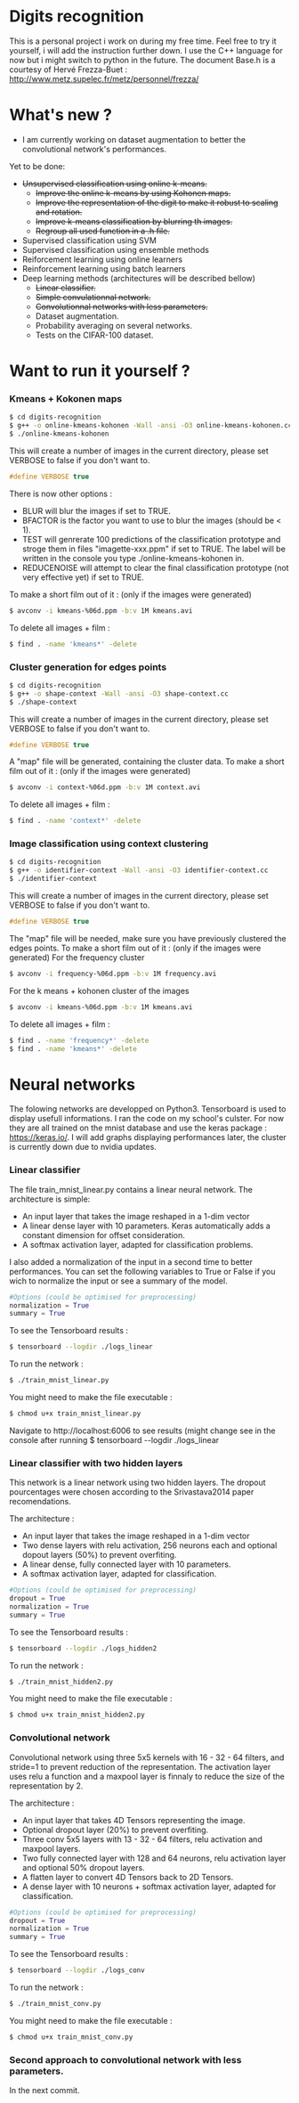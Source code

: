 # Digits recognition

This is a personal project i work on during my free time. Feel free to try it yourself, i will add the instruction further down. I use the C++ language for now but i might switch to python in the future.
The document Base.h is a courtesy of Hervé Frezza-Buet : http://www.metz.supelec.fr/metz/personnel/frezza/

# What's new ?

  - I am currently working on dataset augmentation to better the convolutional network's performances.


Yet to be done:
  - ~~Unsupervised classification using online k-means.~~
    - ~~Improve the online k-means by using Kohonen maps.~~
    - ~~Improve the representation of the digit to make it robust to scaling and rotation.~~
    - ~~Improve k-means classification by blurring th images.~~
    - ~~Regroup all used function in a .h file.~~
- Supervised classification using SVM
- Supervised classification using ensemble methods
- Reiforcement learning using online learners
- Reinforcement learning using batch learners
- Deep learning methods (architectures will be described bellow)
    - ~~Linear classifier.~~
    - ~~Simple convulationnal network.~~
    - ~~Convolutionnal networks with less parameters.~~
    - Dataset augmentation.
    - Probability averaging on several networks.
    - Tests on the CIFAR-100 dataset.

# Want to run it yourself ?

### Kmeans + Kokonen maps
```sh
$ cd digits-recognition
$ g++ -o online-kmeans-kohonen -Wall -ansi -O3 online-kmeans-kohonen.cc
$ ./online-kmeans-kohonen
```
This will create a number of images in the current directory, please set VERBOSE to false if you don't want to.
```cpp
#define VERBOSE true
```
There is now other options :
  - BLUR will blur the images if set to TRUE.
  - BFACTOR is the factor you want to use to blur the images (should be < 1).
  - TEST will genrerate 100 predictions of the classification prototype and stroge them in files "imagette-xxx.ppm" if set to TRUE. The label will be written in the console you type ./online-kmeans-kohonen in.
  - REDUCENOISE will attempt to clear the final classification prototype (not very effective yet) if set to TRUE.
    
To make a short film out of it : (only if the images were generated)

```sh
$ avconv -i kmeans-%06d.ppm -b:v 1M kmeans.avi
```
To delete all images + film :
```sh
$ find . -name 'kmeans*' -delete
```
### Cluster generation for edges points
```sh
$ cd digits-recognition
$ g++ -o shape-context -Wall -ansi -O3 shape-context.cc
$ ./shape-context
```
This will create a number of images in the current directory, please set VERBOSE to false if you don't want to.
```cpp
#define VERBOSE true
```
A "map" file will be generated, containing the cluster data.
To make a short film out of it : (only if the images were generated)

```sh
$ avconv -i context-%06d.ppm -b:v 1M context.avi
```
To delete all images + film :
```sh
$ find . -name 'context*' -delete
```
### Image classification using context clustering
```sh
$ cd digits-recognition
$ g++ -o identifier-context -Wall -ansi -O3 identifier-context.cc
$ ./identifier-context
```
This will create a number of images in the current directory, please set VERBOSE to false if you don't want to.
```cpp
#define VERBOSE true
```
The "map" file will be needed, make sure you have previously clustered the edges points.
To make a short film out of it : (only if the images were generated)
For the frequency cluster
```sh
$ avconv -i frequency-%06d.ppm -b:v 1M frequency.avi
```
For the k means + kohonen cluster of the images 
```sh
$ avconv -i kmeans-%06d.ppm -b:v 1M kmeans.avi
```
To delete all images + film :
```sh
$ find . -name 'frequency*' -delete
$ find . -name 'kmeans*' -delete
```
# Neural networks
The folowing networks are developped on Python3. Tensorboard is used to display usefull informations. I ran the code on my school's culster.
For now they are all trained on the mnist database and use the keras package : https://keras.io/.
I will add graphs displaying performances later, the cluster is currently down due to nvidia updates.

### Linear classifier
The file train_mnist_linear.py contains a linear neural network.
The architecture is simple: 
- An input layer that takes the image reshaped in a 1-dim vector
- A linear dense layer with 10 parameters. Keras automatically adds a constant dimension for offset consideration.
- A softmax activation layer, adapted for classification problems.

I also added a normalization of the input in a second time to better performances.
You can set the following variables to True or False if you wich to normalize the input or see a summary of the model.

```py
#Options (could be optimised for preprocessing)
normalization = True
summary = True
```
To see the Tensorboard results : 
```sh
$ tensorboard --logdir ./logs_linear
```
To run the network : 
```sh
$ ./train_mnist_linear.py
```
You might need to make the file executable : 

```sh
$ chmod u+x train_mnist_linear.py
```
Navigate to http://localhost:6006 to see results (might change see in the console after running $ tensorboard --logdir ./logs_linear
### Linear classifier with two hidden layers
This network is a linear network using two hidden layers. The dropout pourcentages were chosen according to the Srivastava2014 paper recomendations.

The architecture : 
- An input layer that takes the image reshaped in a 1-dim vector
- Two dense layers with relu activation, 256 neurons each and optional dopout layers (50%) to prevent overfiting.
- A linear dense, fully connected layer with 10 parameters.
- A softmax activation layer, adapted for classification.

```py
#Options (could be optimised for preprocessing)
dropout = True
normalization = True
summary = True
```
To see the Tensorboard results : 
```sh
$ tensorboard --logdir ./logs_hidden2
```
To run the network : 
```sh
$ ./train_mnist_hidden2.py
```
You might need to make the file executable : 

```sh
$ chmod u+x train_mnist_hidden2.py
```
### Convolutional network
Convolutional network using three 5x5 kernels with 16 - 32 - 64 filters, and stride=1 to prevent reduction of the representation. The activation layer uses relu a function and a maxpool layer is finnaly to reduce the size of the representation by 2.

The architecture : 
- An input layer that takes 4D Tensors representing the image.
- Optional dropout layer (20%) to prevent overfiting.
- Three conv 5x5 layers with 13 - 32 - 64 filters, relu activation and maxpool layers.
- Two fully connected layer with 128 and 64 neurons, relu activation layer and optional 50% dropout layers.
- A flatten layer to convert 4D Tensors back to 2D Tensors.
- A dense layer with 10 neurons + softmax activation layer, adapted for classification.

```py
#Options (could be optimised for preprocessing)
dropout = True
normalization = True
summary = True
```
To see the Tensorboard results : 
```sh
$ tensorboard --logdir ./logs_conv
```
To run the network : 
```sh
$ ./train_mnist_conv.py
```
You might need to make the file executable : 

```sh
$ chmod u+x train_mnist_conv.py
```
### Second approach to convolutional network with less parameters.

In the next commit.